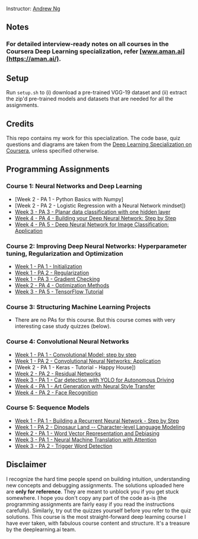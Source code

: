 Instructor: [Andrew Ng](http://www.andrewng.org/)

## Notes

### For detailed interview-ready notes on all courses in the Coursera Deep Learning specialization, refer [www.aman.ai](https://aman.ai/).

## Setup

Run ```setup.sh``` to (i) download a pre-trained VGG-19 dataset and (ii) extract the zip'd pre-trained models and datasets that are needed for all the assignments.

## Credits

This repo contains my work for this specialization. The code base, quiz questions and diagrams are taken from the [Deep Learning Specialization on Coursera](https://www.coursera.org/specializations/deep-learning), unless specified otherwise.

## Programming Assignments

### Course 1: Neural Networks and Deep Learning

  - [Week 2 - PA 1 - Python Basics with Numpy]
  - [Week 2 - PA 2 - Logistic Regression with a Neural Network mindset])
  - [Week 3 - PA 3 - Planar data classification with one hidden layer]()
  - [Week 4 - PA 4 - Building your Deep Neural Network: Step by Step]()
  - [Week 4 - PA 5 - Deep Neural Network for Image Classification: Application](https://nbviewer.jupyter.org/github/amanchadha/coursera-deep-learning-specialization/blob/master/C1%20-%20Neural%20Networks%20and%20Deep%20Learning/Week%204/Deep%20Neural%20Network%20Application_%20Image%20Classification/Deep%20Neural%20Network%20-%20Application%20v8.ipynb)

### Course 2: Improving Deep Neural Networks: Hyperparameter tuning, Regularization and Optimization

  - [Week 1 - PA 1 - Initialization](https://github.com/whoislimshady/deep-learning-coursera/blob/main/Initialization.ipynb)
  - [Week 1 - PA 2 - Regularization](https://github.com/whoislimshady/deep-learning-coursera/blob/main/Regularization_v2a.ipynb)
  - [Week 1 - PA 3 - Gradient Checking](https://github.com/whoislimshady/deep-learning-coursera/blob/main/Gradient%2BChecking%2Bv1.ipynb)
  - [Week 2 - PA 4 - Optimization Methods](https://github.com/whoislimshady/deep-learning-coursera/blob/main/Optimization_methods_v1b.ipynb)
  - [Week 3 - PA 5 - TensorFlow Tutorial]()

### Course 3: Structuring Machine Learning Projects

  - There are no PAs for this course. But this course comes with very interesting case study quizzes (below).
  
### Course 4: Convolutional Neural Networks

  - [Week 1 - PA 1 - Convolutional Model: step by step]()
  - [Week 1 - PA 2 - Convolutional Neural Networks: Application]()
  - [Week 2 - PA 1 - Keras - Tutorial - Happy House])
  - [Week 2 - PA 2 - Residual Networks]()
  - [Week 3 - PA 1 - Car detection with YOLO for Autonomous Driving]()
  - [Week 4 - PA 1 - Art Generation with Neural Style Transfer]()    
  - [Week 4 - PA 2 - Face Recognition]()
  
### Course 5: Sequence Models

  - [Week 1 - PA 1 - Building a Recurrent Neural Network - Step by Step]()
  - [Week 1 - PA 2 - Dinosaur Land -- Character-level Language Modeling]()  
  - [Week 2 - PA 1 - Word Vector Representation and Debiasing]()  
  - [Week 3 - PA 1 - Neural Machine Translation with Attention]()  
  - [Week 3 - PA 2 - Trigger Word Detection]()   


## Disclaimer

I recognize the hard time people spend on building intuition, understanding new concepts and debugging assignments. The solutions uploaded here are **only for reference**. They are meant to unblock you if you get stuck somewhere. I hope you don't copy any part of the code as-is (the programming assignments are fairly easy if you read the instructions carefully). Similarly, try out the quizzes yourself before you refer to the quiz solutions. This course is the most straight-forward deep learning course I have ever taken, with fabulous course content and structure. It's a treasure by the deeplearning.ai team.
